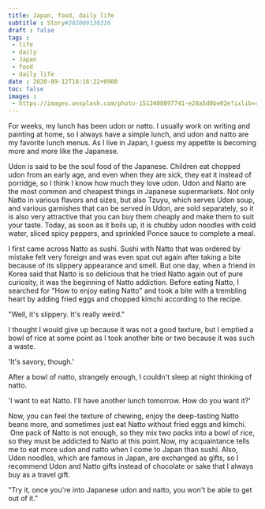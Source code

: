```yaml
---
title: Japan, food, daily life
subtitle : Story#202009130316
draft : false
tags :
 - life
 - daily
 - Japan
 - food
 - daily life
date : 2020-09-12T18:16:22+0900
toc: false
images : 
 - https://images.unsplash.com/photo-1512408097741-e28a5d0be02e?ixlib=rb-1.2.1&q=80&fm=jpg&crop=entropy&cs=tinysrgb&w=1080&fit=max&ixid=eyJhcHBfaWQiOjE1NTU0OX0
---
```


For weeks, my lunch has been udon or natto. I usually work on writing and painting at home, so I always have a simple lunch, and udon and natto are my favorite lunch menus. As I live in Japan, I guess my appetite is becoming more and more like the Japanese.  

Udon is said to be the soul food of the Japanese. Children eat chopped udon from an early age, and even when they are sick, they eat it instead of porridge, so I think I know how much they love udon. Udon and Natto are the most common and cheapest things in Japanese supermarkets. Not only Natto in various flavors and sizes, but also Tzuyu, which serves Udon soup, and various garnishes that can be served in Udon, are sold separately, so it is also very attractive that you can buy them cheaply and make them to suit your taste. Today, as soon as it boils up, it is chubby udon noodles with cold water, sliced spicy peppers, and sprinkled Ponce sauce to complete a meal.  

I first came across Natto as sushi. Sushi with Natto that was ordered by mistake felt very foreign and was even spat out again after taking a bite because of its slippery appearance and smell. But one day, when a friend in Korea said that Natto is so delicious that he tried Natto again out of pure curiosity, it was the beginning of Natto addiction. Before eating Natto, I searched for "How to enjoy eating Natto" and took a bite with a trembling heart by adding fried eggs and chopped kimchi according to the recipe.  

"Well, it's slippery. It's really weird."  

I thought I would give up because it was not a good texture, but I emptied a bowl of rice at some point as I took another bite or two because it was such a waste.  

'It's savory, though.'  

After a bowl of natto, strangely enough, I couldn't sleep at night thinking of natto.  

'I want to eat Natto. I'll have another lunch tomorrow. How do you want it?'  

Now, you can feel the texture of chewing, enjoy the deep-tasting Natto beans more, and sometimes just eat Natto without fried eggs and kimchi.  One pack of Natto is not enough, so they mix two packs into a bowl of rice, so they must be addicted to Natto at this point.Now, my acquaintance tells me to eat more udon and natto when I come to Japan than sushi. Also, Udon noodles, which are famous in Japan, are exchanged as gifts, so I recommend Udon and Natto gifts instead of chocolate or sake that I always buy as a travel gift.  

"Try it, once you're into Japanese udon and natto, you won't be able to get out of it."  

